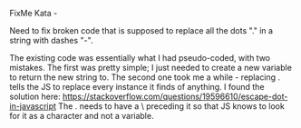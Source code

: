 FixMe Kata - 

Need to fix broken code that is supposed to replace all the dots "." in a string with dashes "-".

The existing code was essentially what I had pseudo-coded, with two mistakes.  The first was pretty simple; I just needed to create a new variable to return the new string to.  The second one took me a while - replacing . tells the JS to replace every instance it finds of anything.  I found the solution here:
https://stackoverflow.com/questions/19596610/escape-dot-in-javascript
The . needs to have a \ preceding it so that JS knows to look for it as a character and not a variable.
